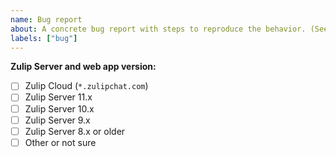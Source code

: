 ```yaml
---
name: Bug report
about: A concrete bug report with steps to reproduce the behavior. (See also "Possible bug" below.)
labels: ["bug"]
---
```


<!-- Describe what you were expecting to see, what you saw instead, and steps to take in order to reproduce the buggy behavior. Screenshots can be helpful. -->

<!-- Check the box for the version of Zulip you are using (see https://zulip.com/help/view-zulip-version).-->

**Zulip Server and web app version:**

- [ ] Zulip Cloud (`*.zulipchat.com`)
- [ ] Zulip Server 11.x
- [ ] Zulip Server 10.x
- [ ] Zulip Server 9.x
- [ ] Zulip Server 8.x or older
- [ ] Other or not sure
